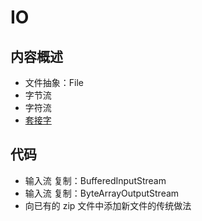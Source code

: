 #   IO

##  内容概述
-   文件抽象：File
-   字节流
-   字符流
-   [套接字](140x.md)



##  代码
-   输入流 复制：BufferedInputStream
-   输入流 复制：ByteArrayOutputStream
-   向已有的 zip 文件中添加新文件的传统做法


